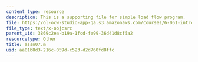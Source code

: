 ```yaml
---
content_type: resource
description: This is a supporting file for simple load flow program.
file: https://ol-ocw-studio-app-qa.s3.amazonaws.com/courses/6-061-introduction-to-electric-power-systems-spring-2011/aa01b8d3216c059dc523d2d760fd8ffc_assn07.m
file_type: text/x-objcsrc
parent_uid: 3869c2ea-b19a-1fcd-fe99-36d41d8cf5a2
resourcetype: Other
title: assn07.m
uid: aa01b8d3-216c-059d-c523-d2d760fd8ffc
---
```

